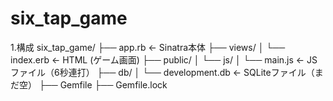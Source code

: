 # six_tap_game
1.構成
six_tap_game/
├── app.rb              ← Sinatra本体
├── views/
│   └── index.erb       ← HTML (ゲーム画面)
├── public/
│   └── js/
│       └── main.js     ← JSファイル（6秒連打）
├── db/
│   └── development.db  ← SQLiteファイル（まだ空）
├── Gemfile
├── Gemfile.lock
